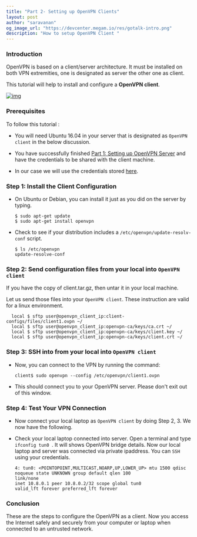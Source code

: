 ```yaml
---
title: "Part 2- Setting up OpenVPN Clients"
layout: post
author: "saravanan"
og_image_url: "https://devcenter.megam.io/res/gotalk-intro.png"
description: "How to setup OpenVPN Client "
---
```


### Introduction

OpenVPN is based on a client/server architecture. It must be installed on both VPN extremities, one is designated as server the other one as client.

 This tutorial will help to install and configure a **OpenVPN client**.

[![img](https://s3-ap-southeast-1.amazonaws.com/megampub/images/vertice/DEPLOY-TO-MEGAM-VERTICE-BIG.png)](https://docs.megam.io/installation/prequisites/)

### Prerequisites

To follow this tutorial :

* You will need Ubuntu 16.04 in your server that is designated as `OpenVPN client` in the below discussion.

* You have successfully finished [Part 1: Setting up OpenVPN Server](https://devcenter.megam.io/setting-up-openvpn-server) and have the credentials to be shared with the client machine. 

* In our case we will use the credentials stored [here](https://drive.google.com/drive/folders/0Bw_s_Yta3cY8OGtObDNJNmpJbHM).

### Step 1: Install the Client Configuration

* On Ubuntu or Debian, you can install it just as you did on the server by typing.

      $ sudo apt-get update
      $ sudo apt-get install openvpn

* Check to see if your distribution includes a `/etc/openvpn/update-resolv-conf` script.

      $ ls /etc/openvpn           
      update-resolve-conf

### Step 2: Send configuration files from your local into `OpenVPN client`

If you have the copy of client.tar.gz, then untar it in your local machine.

Let us send those files into your `OpenVPN client`. These instruction are valid for a linux environment.

      local $ sftp user@openvpn_client_ip:client-configs/files/client1.ovpn ~/
      local $ sftp user@openvpn_client_ip:openvpn-ca/keys/ca.crt ~/
      local $ sftp user@openvpn_client_ip:openvpn-ca/keys/client.key ~/
      local $ sftp user@openvpn_client_ip:openvpn-ca/keys/client.crt ~/

### Step 3: SSH into  from your local into `OpenVPN client`

* Now, you can connect to the VPN by running the command:

      client$ sudo openvpn --config /etc/openvpn/client1.ovpn

* This should connect you to your OpenVPN server. Please don't exit out of this window.

### Step 4: Test Your VPN Connection

* Now connect your local laptop as `OpenVPN client` by doing Step 2, 3. We now have the following.

* Check your local laptop connected into server. Open a terminal and type `ifconfig tun0 `. It will shows OpenVPN bridge details. Now our local laptop and server was connected via private ipaddress. You can `SSH` using your credentials.

      4: tun0: <POINTOPOINT,MULTICAST,NOARP,UP,LOWER_UP> mtu 1500 qdisc noqueue state UNKNOWN group default qlen 100
      link/none
      inet 10.8.0.1 peer 10.8.0.2/32 scope global tun0
      valid_lft forever preferred_lft forever

### Conclusion

These are the steps to configure the OpenVPN as a client. Now you access the Internet safely and securely from your computer or laptop when connected to an untrusted network.
